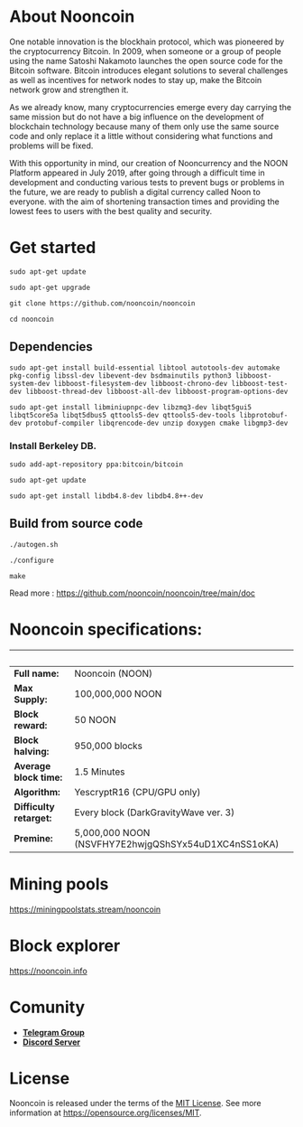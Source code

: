 # About Nooncoin
One notable innovation is the blockhain protocol, which was pioneered by the cryptocurrency Bitcoin. In 2009, when someone or a group of people using the name Satoshi Nakamoto launches the open source code for the Bitcoin software. Bitcoin introduces elegant solutions to several challenges as well as incentives for network nodes to stay up, make the Bitcoin network grow and strengthen it.

As we already know, many cryptocurrencies emerge every day carrying the same mission but do not have a big influence on the development of blockchain technology because many of them only use the same source code and only replace it a little without considering what functions and problems will be fixed.

With this opportunity in mind, our creation of Nooncurrency and the NOON Platform appeared in July 2019, after going through a difficult time in development and conducting various tests to prevent bugs or problems in the future, we are ready to publish a digital currency called Noon to everyone. with the aim of shortening transaction times and providing the lowest fees to users with the best quality and security.
# Get started
```sudo apt-get update```

```sudo apt-get upgrade```

```git clone https://github.com/nooncoin/nooncoin```

```cd nooncoin```
## Dependencies
```sudo apt-get install build-essential libtool autotools-dev automake pkg-config libssl-dev libevent-dev bsdmainutils python3 libboost-system-dev libboost-filesystem-dev libboost-chrono-dev libboost-test-dev libboost-thread-dev libboost-all-dev libboost-program-options-dev```

```sudo apt-get install libminiupnpc-dev libzmq3-dev libqt5gui5 libqt5core5a libqt5dbus5 qttools5-dev qttools5-dev-tools libprotobuf-dev protobuf-compiler libqrencode-dev unzip doxygen cmake libgmp3-dev```
### Install Berkeley DB.
```sudo add-apt-repository ppa:bitcoin/bitcoin```

```sudo apt-get update```

```sudo apt-get install libdb4.8-dev libdb4.8++-dev```
## Build from source code
```./autogen.sh```

```./configure```

```make```

Read more : https://github.com/nooncoin/nooncoin/tree/main/doc

# Nooncoin specifications:
&nbsp; | &nbsp;
------ | ------
**Full name:** | Nooncoin (NOON)
**Max Supply:** | 100,000,000 NOON
**Block reward:** | 50 NOON
**Block halving:** | 950,000 blocks
**Average block time:** | 1.5 Minutes
**Algorithm:** | YescryptR16 (CPU/GPU only)
**Difficulty retarget:** | Every block (DarkGravityWave ver. 3)
**Premine:** | 5,000,000 NOON (NSVFHY7E2hwjgQShSYx54uD1XC4nSS1oKA)

# Mining pools
https://miningpoolstats.stream/nooncoin
# Block explorer
https://nooncoin.info
# Comunity
- [**Telegram Group**](https://t.me/nooncurrency)
- [**Discord Server**](https://discord.gg/Q6c22SMS9Y)

# License
Nooncoin is released under the terms of the [MIT License](LICENSE). See more
information at https://opensource.org/licenses/MIT.
